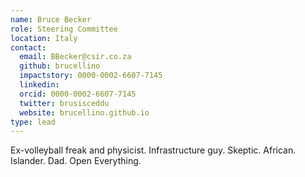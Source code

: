 ```yaml
---
name: Bruce Becker
role: Steering Committee
location: Italy
contact:
  email: BBecker@csir.co.za
  github: brucellino
  impactstory: 0000-0002-6607-7145
  linkedin:
  orcid: 0000-0002-6607-7145
  twitter: brusisceddu
  website: brucellino.github.io
type: lead
---
```


Ex-volleyball freak and physicist. Infrastructure guy. Skeptic. African. Islander. Dad. Open Everything.
